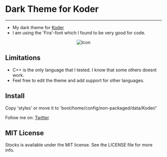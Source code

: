 # Dark Theme for Koder
----------------

- My dark theme for [Koder](https://github.com/KapiX/Koder)
- I am using the 'Fira'-font which I found to be very good for code.

<p align="center">
  <img src="https://github.com/Konrad77/Koder-Dark-Theme/blob/master/Screenshots/screenshot1.png" alt="Icon"/>
</p>

## Limitations
- C++ is the only language that I tested. I know that some others doesnt work.
- Feel free to edit the theme and add support for other languages.

## Install
Copy 'styles' or move it to 'boot/home/config/non-packaged/data/Koder/'

Follow me on:
[Twitter](https:://twitter.com/konrad1977)

## MIT License
Stocks is available under the MIT license. See the LICENSE file for more info.

